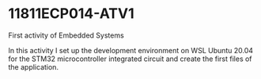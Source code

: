 # 11811ECP014-ATV1
First activity of Embedded Systems

In this activity I set up the development environment on WSL Ubuntu 20.04 for the STM32 microcontroller integrated circuit and create the first files of the application.
